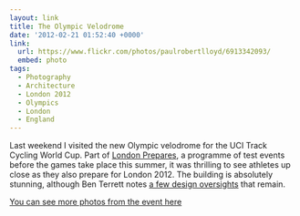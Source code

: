 ```yaml
---
layout: link
title: The Olympic Velodrome
date: '2012-02-21 01:52:40 +0000'
link:
  url: https://www.flickr.com/photos/paulrobertlloyd/6913342093/
  embed: photo
tags:
  - Photography
  - Architecture
  - London 2012
  - Olympics
  - London
  - England
---
```

Last weekend I visited the new Olympic velodrome for the UCI Track Cycling World Cup. Part of [London Prepares][1], a programme of test events before the games take place this summer, it was thrilling to see athletes up close as they also prepare for London 2012. The building is absolutely stunning, although Ben Terrett notes [a few design oversights][2] that remain.

[You can see more photos from the event here][3]

[1]: http://web.archive.org/web/20120119180926/http://www.londonpreparesseries.com/
[2]: http://noisydecentgraphics.typepad.com/design/2012/02/the-new-olympic-velodrome.html
[3]: https://www.flickr.com/photos/paulrobertlloyd/sets/72157629410345785/
